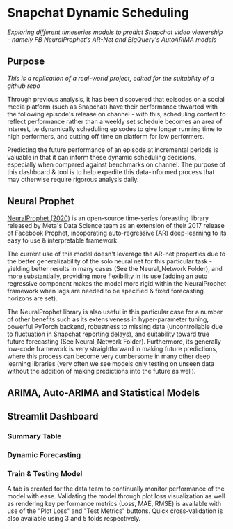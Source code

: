 # Snapchat Dynamic Scheduling 
*Exploring different timeseries models to predict Snapchat video viewership - namely FB NeuralProphet's AR-Net and BigQuery's AutoARIMA models*

## Purpose 
*This is a replication of a real-world project, edited for the suitability of a github repo*

Through previous analysis, it has been discovered that episodes on a social media platform (such as Snapchat) have their performance thwarted with the following episode's release on channel - with this, scheduling content to reflect performance rather than a weekly set schedule becomes an area of interest, i.e dynamically scheduling episodes to give longer running time to high performers, and cutting off time on platform for low performers.  

Predicting the future performance of an episode at incremental periods is valuable in that it can inform these dynamic scheduling decisions, especially when compared against benchmarks on channel. The purpose of this dashboard & tool is to help expedite this data-informed process that may otherwise require rigorous analysis daily.

## Neural Prophet
[NeuralProphet (2020)](https://github.com/ourownstory/neural_prophet/?utm_source=hootsuite&utm_medium&utm_term&utm_content&utm_campaign&fbclid=IwAR1G35yRHAhO-UwiuR2UPGKwBlUtU98cJyPxu5vA4P-XTDzgBEwLe5Iq0EA) is an open-source time-series foreasting library released by Meta's Data Science team as an extension of their 2017 release of Facebook Prophet, incoporating auto-regressive (AR) deep-learning to its easy to use & interpretable framework. 

The current use of this model doesn't leverage the AR-net properties due to the better generalizability of the solo neural net for this particular task - yielding better results in many cases (See the Neural_Network Folder), and more substantially, providing more flexibility in its use (adding an auto regressive component makes the model more rigid within the NeuralProphet framework when lags are needed to be specified & fixed forecasting horizons are set). 

The NeuralProphet library is also useful in this particular case for a number of other benefits such as its extensiveness in hyper-parameter tuning, powerful PyTorch backend, robustness to missing data (uncontrollable due to fluctuation in Snapchat reporting delays), and suitability toward true future forecasting (See Neural_Network Folder). Furthermore, its generally low-code framework is very straightforward in making future predictions, where this process can become very cumbersome in many other deep learning libraries (very often we see models only testing on unseen data without the addition of making predictions into the future as well).

## ARIMA, Auto-ARIMA and Statistical Models

## Streamlit Dashboard 
### Summary Table
### Dynamic Forecasting 

### Train & Testing Model 
A tab is created for the data team to continually monitor performance of the model with ease. Validating the model through plot loss visualization as well as rendering key performance metrics (Loss, MAE, RMSE) is available with use of the "Plot Loss" and "Test Metrics" buttons. Quick cross-validation is also available using 3 and 5 folds respectively. 
